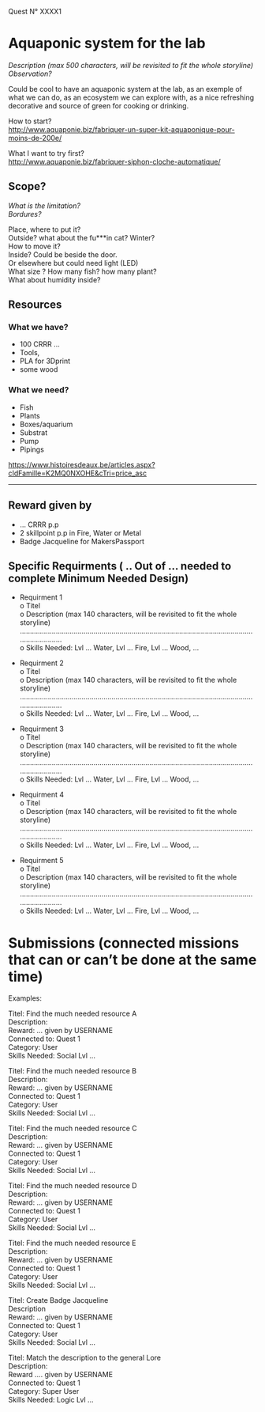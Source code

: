 Quest N° XXXX1

# Aquaponic system for the lab
*Description (max 500 characters, will be revisited to fit the whole storyline)*  
*Observation?* 

Could be cool to have an aquaponic system at the lab, as an exemple of what we can do, as an ecosystem we can explore with, as a nice refreshing decorative and source of green for cooking or drinking. 

How to start?   
http://www.aquaponie.biz/fabriquer-un-super-kit-aquaponique-pour-moins-de-200e/

What I want to try first?  
http://www.aquaponie.biz/fabriquer-siphon-cloche-automatique/

## Scope?
*What is the limitation?*  
*Bordures?*

Place, where to put it?   
  Outside? what about the fu***in cat? Winter?  
  How to move it?   
  Inside? Could be beside the door.   
  Or elsewhere but could need light (LED)  
What size ? How many fish? how many plant?  
What about humidity inside?   

## Resources
### What we have?
-	100 CRRR …
-	Tools, 
-	PLA for 3Dprint
-	some wood

### What we need? 
-	Fish
-	Plants
-	Boxes/aquarium
-	Substrat
-	Pump
-	Pipings


https://www.histoiresdeaux.be/articles.aspx?cIdFamille=K2MQ0NXOHE&cTri=price_asc

----
## Reward given by 
-	… CRRR p.p  
-	2 skillpoint p.p in Fire, Water or Metal  
-	Badge Jacqueline for MakersPassport  

## Specific Requirments ( .. Out of … needed to complete Minimum Needed Design)
-	Requirment 1  
o	Titel   
o	Description (max 140 characters, will be revisited to fit the whole storyline)
…………………………………………………………………………………………………………………………  
o	Skills Needed: Lvl … Water, Lvl … Fire, Lvl … Wood, …

-	Requirment 2  
o	Titel   
o	Description (max 140 characters, will be revisited to fit the whole storyline)
…………………………………………………………………………………………………………………………  
o	Skills Needed: Lvl … Water, Lvl … Fire, Lvl … Wood, …

-	Requirment 3  
o	Titel   
o	Description (max 140 characters, will be revisited to fit the whole storyline)
…………………………………………………………………………………………………………………………  
o	Skills Needed: Lvl … Water, Lvl … Fire, Lvl … Wood, …

-	Requirment 4  
o	Titel   
o	Description (max 140 characters, will be revisited to fit the whole storyline)
…………………………………………………………………………………………………………………………  
o	Skills Needed: Lvl … Water, Lvl … Fire, Lvl … Wood, …

-	Requirment 5  
o	Titel   
o	Description (max 140 characters, will be revisited to fit the whole storyline)
…………………………………………………………………………………………………………………………  
o	Skills Needed: Lvl … Water, Lvl … Fire, Lvl … Wood, …


# Submissions (connected missions that can or can’t be done at the same time)

Examples: 

Titel: Find the much needed resource A  
Description:  
Reward: … given by USERNAME  
Connected to: Quest 1  
Category: User   
Skills Needed: Social Lvl …  

Titel: Find the much needed resource B  
Description:  
Reward: … given by USERNAME  
Connected to: Quest 1  
Category: User  
Skills Needed: Social Lvl …  

Titel: Find the much needed resource C  
Description:  
Reward: … given by USERNAME  
Connected to: Quest 1  
Category: User  
Skills Needed: Social Lvl …  

Titel: Find the much needed resource D  
Description:  
Reward: … given by USERNAME  
Connected to: Quest 1  
Category: User  
Skills Needed: Social Lvl …  

Titel: Find the much needed resource E  
Description:  
Reward: … given by USERNAME  
Connected to: Quest 1   
Category: User  
Skills Needed: Social Lvl …  

Titel: Create Badge Jacqueline  
Description  
Reward: … given by USERNAME  
Connected to: Quest 1  
Category: User  
Skills Needed: Social Lvl …  

Titel: Match the description to the general Lore  
Description:   
Reward …. given by USERNAME  
Connected to: Quest 1  
Category: Super User  
Skills Needed: Logic Lvl …  

